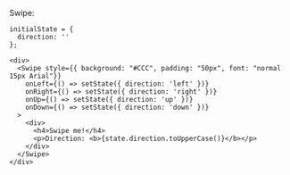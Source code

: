 Swipe:
    
    initialState = {
      direction: ''
    };

    <div>
      <Swipe style={{ background: "#CCC", padding: "50px", font: "normal 15px Arial"}}
        onLeft={() => setState({ direction: 'left' })}
        onRight={() => setState({ direction: 'right' })}
        onUp={() => setState({ direction: 'up' })}
        onDown={() => setState({ direction: 'down' })}
      >
        <div>
          <h4>Swipe me!</h4>  
          <p>Direction: <b>{state.direction.toUpperCase()}</b></p>
        </div>
      </Swipe>
    </div>